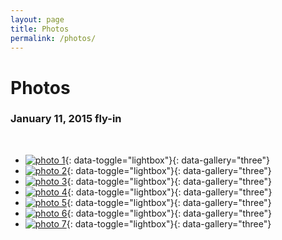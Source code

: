 ```yaml
---
layout: page
title: Photos
permalink: /photos/
---
```


Photos
======

### January 11, 2015 fly-in

<!--
<div class="col-md-offset-2 col-md-8">
  <div class="row">
    <a href="/assets/images/1911_cessna_1.jpg" data-toggle="lightbox" data-gallery="multiimages" class="col-sm-4">
      <img src="/assets/images/thumb/1911_cessna_1.jpg" class="img-responsive">
    </a>
    <a href="/assets/images/1911_cessna_2.jpg" data-toggle="lightbox" data-gallery="multiimages" class="col-sm-4">
      <img src="/assets/images/thumb/1911_cessna_2.jpg" class="img-responsive">
    </a>
    <a href="/assets/images/1911_cessna_3.jpg" data-toggle="lightbox" data-gallery="multiimages" class="col-sm-4">
      <img src="/assets/images/thumb/1911_cessna_3.jpg" class="img-responsive">
    </a>
    <a href="/assets/images/test.jpg" data-toggle="lightbox" data-gallery="multiimages" class="col-sm-4">
      <img src="/assets/images/thumb/mike_k_ww2_ml.jpg" class="img-responsive">
    </a>
    <a href="/assets/images/test.jpg" data-toggle="lightbox" data-gallery="multiimages" class="col-sm-4">
      <img src="/assets/images/thumb/ray_sam_mustang.jpg" class="img-responsive">
    </a>
    <a href="/assets/images/test.jpg" data-toggle="lightbox" data-gallery="multiimages" class="col-sm-4">
      <img src="/assets/images/thumb/dg_cub_1.jpg" class="img-responsive">
    </a>
    <a href="/assets/images/test.jpg" data-toggle="lightbox" data-gallery="multiimages" class="col-sm-4">
      <img src="/assets/images/thumb/dg_cub_2.jpg" class="img-responsive">
    </a>
  </div>
</div>
-->

<br>

<!--
<div>
<div>
<ul>
  <li><a href="/assets/images/1911_cessna_1.jpg" data-toggle="lightbox" data-gallery="two"><img src="/assets/images/thumb/1911_cessna_1.jpg" /></a></li>
  <li><a href="/assets/images/1911_cessna_2.jpg" data-toggle="lightbox" data-gallery="two"><img src="/assets/images/thumb/1911_cessna_2.jpg" /></a></li>
</ul>
</div>
</div>
-->


* [![photo 1](/assets/images/thumb/1911_cessna_1.jpg)](/assets/images/1911_cessna_1.jpg){: data-toggle="lightbox"}{: data-gallery="three"}
* [![photo 2](/assets/images/thumb/1911_cessna_2.jpg)](/assets/images/1911_cessna_2.jpg){: data-toggle="lightbox"}{: data-gallery="three"}
* [![photo 3](/assets/images/thumb/1911_cessna_3.jpg)](/assets/images/1911_cessna_3.jpg){: data-toggle="lightbox"}{: data-gallery="three"}
* [![photo 4](/assets/images/thumb/dg_cub_1.jpg)](/assets/images/dg_cub_1.jpg){: data-toggle="lightbox"}{: data-gallery="three"}
* [![photo 5](/assets/images/thumb/dg_cub_2.jpg)](/assets/images/dg_cub_2.jpg){: data-toggle="lightbox"}{: data-gallery="three"}
* [![photo 6](/assets/images/thumb/mike_k_ww2_ml.jpg)](/assets/images/mike_k_ww2_ml.jpg){: data-toggle="lightbox"}{: data-gallery="three"}
* [![photo 7](/assets/images/thumb/ray_sam_mustang.jpg)](/assets/images/ray_sam_mustang.jpg){: data-toggle="lightbox"}{: data-gallery="three"}



<br>


<script type="text/javascript">
			$(document).ready(function ($) {
        $(document).delegate('*[data-toggle="lightbox"]', 'click', function(event) {
          event.preventDefault(); $(this).ekkoLightbox({gallery_parent_selector: "ul"});
        });
			});
</script>
